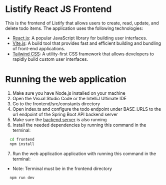 # Listify React JS Frontend
This is the frontend of Listify that allows users to create, read, update, and delete todo items. The application uses the following technologies:

- [React.js](https://react.dev/): A popular JavaScript library for building user interfaces.
- [Vite.js](https://vitejs.dev/): A build tool that provides fast and efficient building and bundling of front-end applications.
- [Tailwind CSS](https://tailwindcss.com/): A utility-first CSS framework that allows developers to rapidly build custom user interfaces.

# Running the web application
1. Make sure you have Node.js installed on your machine
2. Open the Visual Studio Code or the IntelliJ Ultimate IDE
3. Go to the frontend/src/constants directory
4. Open index.ts and configure the todo endpoint under BASE_URLS to the url endpoint of the Spring Boot API backend server
5. Make sure the [backend server](https://github.com/SinugbangIsda/spring-boot-reactjs-todolist/tree/main/backend) is also running
6. Install the needed dependencies by running this command in the terminal:
```bash
  cd frontend
  npm install
```

7. Run the web application application with running this command in the terminal:
- Note: Terminal must be in the frontend directory
```bash
  npm run dev
```